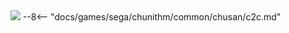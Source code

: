 <img class="header-logo" src="/img/sega/chunithm/x-verse/logo.webp">
--8<-- "docs/games/sega/chunithm/common/chusan/c2c.md"

